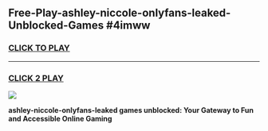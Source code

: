 
## Free-Play-ashley-niccole-onlyfans-leaked-Unblocked-Games #4imww
<h3>
<a href="https://news.freeplayer.one?title=ashley-niccole-onlyfans-leaked&ref=8M">CLICK TO PLAY</a></h3>
<hr>

<h3>
<a href="https://news.freeplayer.one?title=ashley-niccole-onlyfans-leaked&ref=8M">CLICK 2 PLAY</a>
  
</h3>

<a href="https://news.freeplayer.one?title=ashley-niccole-onlyfans-leaked&ref=8M"><img src="https://clearcache.store/games.png"></a>


**ashley-niccole-onlyfans-leaked games unblocked: Your Gateway to Fun and Accessible Online Gaming**

